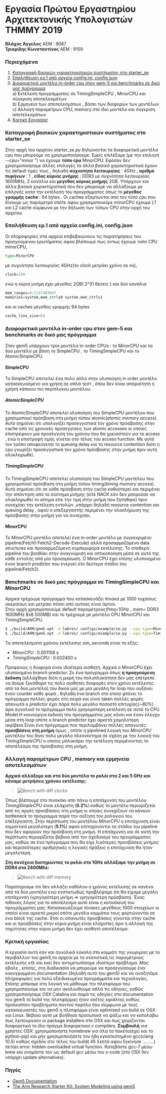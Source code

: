 # Εργασία Πρώτου Εργαστηρίου Αρχιτεκτονικής Υπολογιστών ΤΗΜΜΥ 2019

**Βλάχος Άγγελος** ΑΕΜ : 9087  
**Τριαρίδης Κωνσταντίνος** ΑΕΜ : 9159

### Περιεχόμενα
1. [Καταγραφή βασικών χαρακτηριστικών συστήματος στο starter_se](https://github.com/kostino/ComputerArchitectureLab1#Καταγραφή-βασικών-χαρακτηριστικών-συστήματος-στο-starter_se)
2. [Επαλήθευση ερ.1 από αρχεία config.ini, config.json](https://github.com/kostino/ComputerArchitectureLab1#επαλήθευση-ερ1-από-αρχεία-configini-configjson)
3. [Διαφορετικά μοντέλα in-order cpu στον gem-5 και benchmarks σε δικό μας πρόγραμμα](https://github.com/kostino/ComputerArchitectureLab1#διαφορετικά-μοντέλα-in-order-cpu-στον-gem-5-και-benchmarks-σε-δικό-μας-πρόγραμμα)  
  a) Εκτέλεση προγράμματος σε TimingSimpleCPU , MinorCPU και σύγκριση αποτελεσμάτων  
  b) Ερμηνεία των αποτελεσμάτων , βάσει των διαφορών των μοντέλων  
  c) Αλλαγή παραμέτρων CPU, memory στο ίδιο μοντέλο και σύγκριση αποτελεσμάτων  
4. [Κριτική Εργασίας](https://github.com/kostino/ComputerArchitectureLab1#Κριτική-εργασίας)  


### Καταγραφή βασικών χαρακτηριστικών συστήματος στο starter_se
Στην αρχή του αρχείου _starter_se.py_ δηλώνονται τα διαφορετικά μοντέλα cpu που μπορούμε να χρησιμοποιήσουμε. Εμείς επιλέξαμε (με την επιλογή --cpu="minor ") να έχουμε **τύπο cpu** MinorCPU. Εφόσον δεν χρησιμοποιήσαμε άλλες επιλογές τα άλλα βασικά χαρακτηριστικά έχουν τις default τιμές τους , δηλαδή **συχνοτητα λειτουργίας** : 4GHz , **αριθμό πυρήνων** : 1 , **είδος κύριας μνήμης** : DDR3 με συχνότητα λειτουργίας 1600MHz, 2 κανάλια και **μεγεθος κύριας μνήμης** 2GB. Υπάρχουν και άλλα βασικά χαρακτηριστικά που δεν μπορούμε να αλλάξουμε με επιλογές κατα την εκτέλεση του προγράμματος όπως το **μέγεθος γραμμής cache** : 64 bytes . Οι caches εξαρτώνται από τον τύπο cpu που δίνουμε ως παράμετρο οπότε αφου χρησιμοποιούμε minorCPU έχουμε L1 και L2 cache σύμφωνα με την δήλωση των τύπων CPU στην αρχή του αρχείου.

### Επαλήθευση ερ.1 από αρχεία config.ini, config.json
Οι πληροφορίες στα αρχεία επιβεβαιώνουν τις παρατηρήσεις του προηγούμενου ερωτήματος αφού βλέπουμε πως όντως έχουμε τύπο CPU minorCPU,
```python
type=MinorCPU
```

με συχνότητα λειτουργίας 4GHz(το clock μετράει χρόνο σε ns),
```python
clock=250
```
ενώ η κύρια μνήμη έχει μέγεθος 2GB( 2^31 θέσεις ) και δύο κανάλια
```python
mem_ranges=0:2147483647
memories=system.mem_ctrls0 system.mem_ctrls1
```
και οι caches μέγεθος γραμμής 64 bytes
```python
cache_line_size=64
```
### Διαφορετικά μοντέλα in-order cpu στον gem-5 και benchmarks σε δικό μας πρόγραμμα
Στον gem5 υπάρχουν τρία μοντέλα in-order CPUs : το MinorCPU και τα δύο μοντέλα με βάση το SimpleCPU , το TimingSimpleCPU και το AtomicSimpleCPU.
#### SimpleCPU
Το SimpleCPU αποτελεί ένα πολύ απλό στην υλοποίηση  in order μοντέλο κατασκευασμένο για χρήση σε απλά τεστ , όπου δεν είναι απαραίτητη η χρήση κάποιου πιο περίπλοκου μοντέλου.
##### AtomicSimpleCPU
Το AtomicSimpleCPU αποτελεί υλοποίηση του SimpleCPU μοντέλου που χρησιμοποιεί πρόσβαση στη μνήμη τύπου atomic(_atomic memory access_). Αυτό σημαίνει ότι υπολογίζει προσεγγιστικά τον χρόνο πρόσβασης στην cache από τις χρονικές προσεγγίσεις των atomic accesses οι οποίες επιστρέφουν μια προσέγγιση του χρόνου που θα χρειαστούν για το access , ενώ η επιστροφή τιμής γίνεται στο τέλος του access function. Με αυτό τον τρόπο αποφεύγεται το queuing delay και το resource contention διότι η cpu γνωρίζει προσεγγιστικά τον χρόνο πρόσβασης στην μνήμη πριν αυτή ολοκληρωθεί.
##### TimingSimpleCPU
Το TimingSimpleCPU αποτελεί υλοποίηση του SimpleCPU μοντέλου που χρησιμοποιεί πρόσβαση στη μνήμη τύπου timing(_timing memory access_). Αυτό σημαίνει ότι σε κάθε πρόσβαση στην cache καθυστερεί και περιμένει την απάντηση από το σύστημα μνήμης (είτε NACK εάν δεν μπορούσε να ολοκληρωθεί το αίτημα είτε την τιμή στην μνήμη που ζητήθηκε) πριν συνεχίσει την εκτέλεση εντολών ,υπάρχει δηλαδή resource contention και queuing delay , αφού ο επεξεργαστής περιμένει την ολοκλήρωση της πρόσβασης στην μνήμη για να συνεχίσει.
#### MinorCPU
Το MinorCPU μοντέλο αποτελεί ένα in-order μοντέλο με συγκεκριμένο pipeline(Fetch1-Fetch2-Decode-Execute) αλλά προσαρμοζόμενα data structures και προσαρμοζόμενη συμπεριφορά εκτέλεσης. Το σταθερό pipeline του βοηθάει στην αναγνώριση και οπτικοποίηση μέσα σε αυτό της κάθε εντολής από μία προσομοίωση. Ο MinorCPU έχει επίσης υλοποιημένο έναν branch predictor που ενεργεί στο δεύτερο στάδιο του pipeline(Fetch2).
###  Βenchmarks σε δικό μας πρόγραμμα σε TimingSimpleCPU και MinorCPU
Αρχικά τρέχουμε πρόγραμμα που κατασκευάζει πίνακα με 1000 τυχαίους ακεραίους και μετράει πόσοι από αυτούς είναι άρτιοι.  
Στην αρχή χρησιμοποιούμε default παραμέτρους(freq=1GHz , mem= DDR3 1600MHz 8x8 500MB) και το τρέχουμε με μοντέλο CPU MinorCPU και TimingSimpleCPU.
```zsh
$ ./build/ARM/gem5.opt -d labres/ configs/example/se.py --cpu-type=MinorCPU --caches -c gem5TestARM
$ ./build/ARM/gem5.opt -d labres/ configs/example/se.py --cpu-type=TimingSimpleCPU --caches -c gem5TestARM

```
Τα αποτελέσματα χρόνου εκτέλεσης sim_seconds είναι τα εξής:
* _MinorCPU_ : 0.001158 s
* _TimingSimpleCPU_ : 0.002400 s

Προφανώς η διαφορά είναι ιδιαίτερα αισθητή. Αρχικά ο MinorCPU έχει υλοποιημένο branch predictor. Σε ένα πρόγραμμα όπως **η προηγούμενη έκδοση** (αλλάχθηκε διότι η μικρή του πολυπλοκότητα δεν μας επέτρεπε να δούμε ξεκάθαρα τις πολύ αισθητές διαφορές στον χρόνο εκτέλεσης από τα δύο μοντέλα) του δικού μας με μία μεγάλη for loop που αυξάνει έναν counter κάθε φορά , δηλαδή ένα branch στο οποίο φτάνει το πρόγραμμα πολλές φορές στη σειρά και είναι taken πολλές φορές απανωτά ο predictor έχει πάρα πολύ μεγάλο ποσοστό επιτυχίας(_~80%_) άρα συνολικά το πρόγραμμα πολύ γρηγορότερη εκτέλεση σε αυτό το CPU Model.Η καινούργια έκδοση του προγράμματος μας κάνει και έναν έλεγχο μέσα στη loop οπότε ο branch predictor έχει αρκετά χαμηλότερη ακρίβεια.Είναι ένα πρόγραμμα που περιλαμβάνει πολλές απανωτές **προσβάσεις στη μνήμη** όμως , οπότε η pipelined λογική του _MinorCPU_ μοντέλου του δίνει πολύ μεγάλο πλεονέκτημα σε σχέση με την λογική του _TimingSimpleCPU_ ο οποίος μπλοκάρει την εκτέλεση περιμένοντας το αποτέλεσμα της πρόσβασης στη μνήμη.  

### Αλλαγή παραμέτρων CPU , memory και ερμηνεία αποτελεσμάτων
**Αρχικά αλλάξαμε και στα δύο μοντέλα το ρολόι στα 2 και 5 GHz και κάναμε μετρήσεις χρόνου εκτέλεσης:**  
>![Bench with diff clocks](https://i.imgur.com/XjJdX62.png)  

Όπως βλέπουμε στο πινακάκι απο πάνω η επιτάχυνση του μοντέλου _TimingSimpleCPU_ είναι ελάχιστη (**0.2%**) καθώς το μοντέλο περιορίζεται από τις αργές προσβάσεις στη μνήμη οι οποίες συνεχίζουν να κάνουν bottleneck το πρόγραμμα παρά την αύξηση του ρολογιού του επεξεργαστή. Στην περίπτωση του μοντέλου _MinorCPU_ η επιτάχυνση είναι σημαντικά μεγαλύτερη (**5.1%**) αφού επιταχύνονται τα στάδια του pipeline που δεν αφορούν την πρόσβαση στη μνήμη. Η επιτάχυνση και σε αυτή την περίπτωση περιορίζεται βέβαια από τον σχεδιασμό του προγράμματος μας, καθώς σε ένα πρόγραμμα που θα είχε λιγότερες προσβάσεις μνήμης και περισσότερες αριθμητικές η λογικές πράξεις η επιτάχυνση θα ήταν μεγαλύτερη.

**Στη συνέχεια διατηρώντας το ρολόι στο 1GHz αλλάξαμε την μνήμη σε DDR4 στα 2400Mhz:**  
>![Bench with diff memory](https://i.imgur.com/qTzjndE.png)  

Παρατηρούμε ότι δεν αλλάζει καθόλου ο χρόνος εκτέλεσης σε κανένα από τα δύο μοντέλα ενώ ενστικτωδώς προβλέψαμε ότι θα είχαμε μεγάλη επιτάχυνση (γρηγορότερη μνήμη => γρηγορότερη πρόσβαση). Ένας πιθανός λόγος για το αποτέλεσμα αυτό είναι η κατασκευή του προγράμματος μας: Κατασκευάζουμε πίνακες μεγέθους 1000 στοιχείων οι οποίοι είναι αρκετά μικροί οπότε μεγάλα κομμάτια τους φορτώνονται σε ένα block της cache. Έτσι οι απανωτές προσβάσεις γίνονται στην cache και οι προσβάσεις στην κύρια μνήμη είναι ελάχιστες άρα η αλλαγή της ταχύτητας στην κύρια μνήμη δεν έχει αισθητό αποτέλεσμα.
### Κριτική εργασίας
Η εργασία αυτή εάν και συνολικά εύκολη στο κομμάτι της γνωριμίας με το περιβάλλον του gem5,τα αρχεία με τα στατιστικά,τις παραμέτρους εκτέλεσης κτλ και εκεί δεν αντιμετωπίσαμε ιδιαίτερο πρόβλημα. Μας έβαλε , επίσης, στη διαδικασία να μπορούμε να προσεγγίσουμε ένα κακογραμμένο documentation (δηλαδή αυτό του gem5) και να αναζητάμε πληροφορίες για πολύ εξειδικευμένα προγράμματα και τεχνολογίες. Επίσης μπήκαμε στη λογική να μάθουμε την πλατφόρμα που χρησιμοποιούμε και να μην ακολουθούμε απλά τις οδηγίες, καθώς χρησιμοποιήσαμε OSX Catalina και παρά τις οδηγίες στο documentation του gem5 το build της πλατφόρμας ήταν σκέτος εφιάλτης καθώς προέκυπταν προβλήματα παντού παρόλο που σύμφωνα με τους κατασκευαστές του gem5 η πλατφόρμα είναι optimised για build σε OSX και Linux. Βέβαια αυτό με βοήθησε προσωπικά να ψάξω και να καταλάβω πως λειτουργούν οι package installers στο OSX και πως χειρίζονται διαφορετικά το ίδιο πράγμα διαφορετικοί c compilers. **Συμβουλή** για χρήστες OSX: χρησιμοποιήστε homebrew για όλα τα πακέτα(έχει και το python-pip) και μήν χρησιμοποιήσετε τον ήδη εγκατεστημένο gcc(clang 10.5) καθώς σχεδόν στο τέλος του build( 45 λεπτά αφου ξεκίνησε .........) πετάει error: hidden overloaded virtual function. Κατεβάστε gcc-7 μέσω brew και ονομάστε τον ως default gcc μέσω του x-code (στο OSX δεν υπάρχει update alternatives).

### Πηγές
* [Gem5 Documentation](http://gem5.org/Main_Page)  
* [The Arm Research Starter Kit: System Modeling using gem5](https://github.com/arm-university/arm-gem5-rsk/blob/master/gem5_rsk.pdf)
